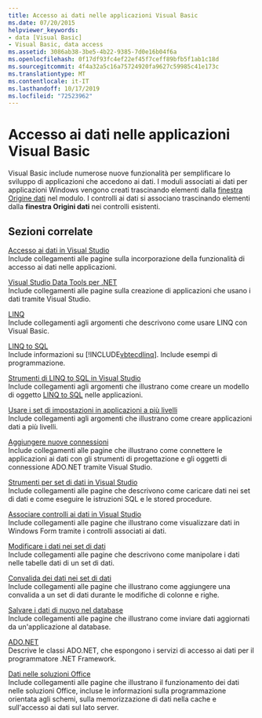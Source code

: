 ```yaml
---
title: Accesso ai dati nelle applicazioni Visual Basic
ms.date: 07/20/2015
helpviewer_keywords:
- data [Visual Basic]
- Visual Basic, data access
ms.assetid: 3086ab38-3be5-4b22-9385-7d0e16b04f6a
ms.openlocfilehash: 0f17df93fc4ef22ef45f7ceff89bfb5f1ab1c18d
ms.sourcegitcommit: 4f4a32a5c16a75724920fa9627c59985c41e173c
ms.translationtype: MT
ms.contentlocale: it-IT
ms.lasthandoff: 10/17/2019
ms.locfileid: "72523962"
---
```

# <a name="accessing-data-in-visual-basic-applications"></a>Accesso ai dati nelle applicazioni Visual Basic

Visual Basic include numerose nuove funzionalità per semplificare lo sviluppo di applicazioni che accedono ai dati. I moduli associati ai dati per applicazioni Windows vengono creati trascinando elementi dalla [finestra Origine dati](/visualstudio/data-tools/add-new-data-sources) nel modulo. I controlli ai dati si associano trascinando elementi dalla **finestra Origini dati** nei controlli esistenti.

## <a name="related-sections"></a>Sezioni correlate

[Accesso ai dati in Visual Studio](/visualstudio/data-tools/)  
Include collegamenti alle pagine sulla incorporazione della funzionalità di accesso ai dati nelle applicazioni.

[Visual Studio Data Tools per .NET](/visualstudio/data-tools/visual-studio-data-tools-for-dotnet)  
Include collegamenti alle pagine sulla creazione di applicazioni che usano i dati tramite Visual Studio.

[LINQ](../../visual-basic/programming-guide/language-features/linq/index.md)  
Include collegamenti agli argomenti che descrivono come usare LINQ con Visual Basic.

[LINQ to SQL](../../framework/data/adonet/sql/linq/index.md)  
Include informazioni su [!INCLUDE[vbtecdlinq](~/includes/vbtecdlinq-md.md)]. Include esempi di programmazione.  

[Strumenti di LINQ to SQL in Visual Studio](/visualstudio/data-tools/linq-to-sql-tools-in-visual-studio2)  
Include collegamenti agli argomenti che illustrano come creare un modello di oggetto [LINQ to SQL](../../framework/data/adonet/sql/linq/index.md) nelle applicazioni.

[Usare i set di impostazioni in applicazioni a più livelli](/visualstudio/data-tools/work-with-datasets-in-n-tier-applications)  
Include collegamenti agli argomenti che illustrano come creare applicazioni dati a più livelli.

[Aggiungere nuove connessioni](/visualstudio/data-tools/add-new-connections)  
Include collegamenti alle pagine che illustrano come connettere le applicazioni ai dati con gli strumenti di progettazione e gli oggetti di connessione ADO.NET tramite Visual Studio.

[Strumenti per set di dati in Visual Studio](/visualstudio/data-tools/dataset-tools-in-visual-studio)  
Include collegamenti alle pagine che descrivono come caricare dati nei set di dati e come eseguire le istruzioni SQL e le stored procedure.  

[Associare controlli ai dati in Visual Studio](/visualstudio/data-tools/bind-controls-to-data-in-visual-studio)  
Include collegamenti alle pagine che illustrano come visualizzare dati in Windows Form tramite i controlli associati ai dati.

[Modificare i dati nei set di dati](/visualstudio/data-tools/edit-data-in-datasets)  
Include collegamenti alle pagine che descrivono come manipolare i dati nelle tabelle dati di un set di dati.  

[Convalida dei dati nei set di dati](/visualstudio/data-tools/validate-data-in-datasets)  
Include collegamenti alle pagine che illustrano come aggiungere una convalida a un set di dati durante le modifiche di colonne e righe.

[Salvare i dati di nuovo nel database](/visualstudio/data-tools/save-data-back-to-the-database)  
Include collegamenti alle pagine che illustrano come inviare dati aggiornati da un'applicazione al database.

[ADO.NET](../../framework/data/adonet/index.md)  
Descrive le classi ADO.NET, che espongono i servizi di accesso ai dati per il programmatore .NET Framework.

[Dati nelle soluzioni Office](/visualstudio/vsto/data-in-office-solutions)  
Include collegamenti alle pagine che illustrano il funzionamento dei dati nelle soluzioni Office, incluse le informazioni sulla programmazione orientata agli schemi, sulla memorizzazione di dati nella cache e sull'accesso ai dati sul lato server.

